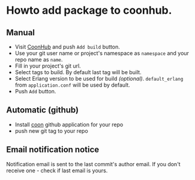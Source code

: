 # Howto add package to coonhub.
## Manual
* Visit [CoonHub](https://coon.justtech.blog) and push `Add build`
button.
* Use your git user name or project's namespace as `namespace` and your
repo name as `name`.
* Fill in your project's git url.
* Select tags to build. By default last tag will be built.
* Select Erlang version to be used for build  _(optional)_.
`default_erlang` from `application.conf` will be used by default.
* Push `Add` button.

## Automatic (github)
* Install [coon](https://github.com/apps/coon) github application for your
repo
* push new git tag to your repo

## Email notification notice
Notification email is sent to the last commit's author email. If you
don't receive one - check if last email is yours.